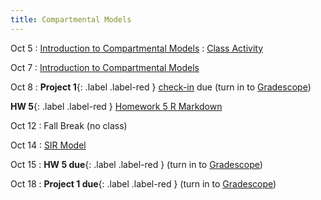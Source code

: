 ```yaml
---
title: Compartmental Models
---
```


Oct 5
: [Introduction to Compartmental Models](https://github.com/marievozanne/STAT244NF_class/blob/main/Compartmental_Models/6_Lec_Compartmental.pdf)
  : [Class Activity](https://github.com/marievozanne/STAT244NF_class/blob/main/Compartmental_Models/6_CA_Compartmental.pdf)

Oct 7
: [Introduction to Compartmental Models](#)

Oct 8
: **Project 1**{: .label .label-red } [check-in](https://github.com/mhc-stat-244nf-f2021/Project_1_checkin/blob/main/Project_1_checkin.pdf) due (turn in to [Gradescope](https://gradescope.com))

**HW 5**{: .label .label-red } [Homework 5 R Markdown](#)<!--(https://github.com/mhc-stat-244nf-f2021/Homework_5)-->

Oct 12
: Fall Break (no class)

Oct 14
: [SIR Model](#)

Oct 15
: **HW 5 due**{: .label .label-red } (turn in to [Gradescope](https://gradescope.com))

Oct 18
: **Project 1 due**{: .label .label-red } (turn in to [Gradescope](https://gradescope.com))




